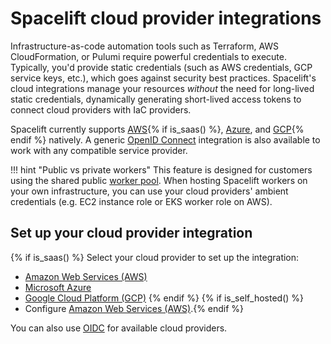 # Spacelift cloud provider integrations

Infrastructure-as-code automation tools such as Terraform, AWS CloudFormation, or Pulumi require powerful credentials to execute. Typically, you'd provide static credentials (such as AWS credentials, GCP service keys, etc.), which goes against security best practices. Spacelift's cloud integrations manage your resources _without_ the need for long-lived static credentials, dynamically generating short-lived access tokens to connect cloud providers with IaC providers.

Spacelift currently supports [AWS](AWS.md){% if is_saas() %}, [Azure](Azure.md), and [GCP](GCP.md){% endif %} natively. A generic [OpenID Connect](../../integrations/cloud-providers/oidc/README.md) integration is also available to work with any compatible service provider.

!!! hint "Public vs private workers"
    This feature is designed for customers using the shared public [worker pool](../../concepts/worker-pools/README.md). When hosting Spacelift workers on your own infrastructure, you can use your cloud providers' ambient credentials (e.g. EC2 instance role or EKS worker role on AWS).

## Set up your cloud provider integration

{% if is_saas() %}
Select your cloud provider to set up the integration:

- [Amazon Web Services (AWS)](./aws.md)
- [Microsoft Azure](./azure.md)
- [Google Cloud Platform (GCP)](./gcp.md)
{% endif %}
{% if is_self_hosted() %}
- Configure [Amazon Web Services (AWS)](./aws.md).{% endif %}

You can also use [OIDC](../../integrations/cloud-providers/oidc/README.md) for available cloud providers.
